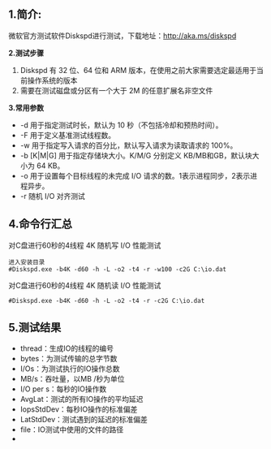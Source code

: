 ## **1.简介:**

微软官方测试软件Diskspd进行测试，下载地址：<http://aka.ms/diskspd>



**2.测试步骤**

1. Diskspd 有 32 位、64 位和 ARM 版本，在使用之前大家需要选定最适用于当前操作系统的版本
2. 需要在测试磁盘或分区有一个大于 2M 的任意扩展名非空文件



**3.常用参数**

- -d 用于指定测试时长，默认为 10 秒（不包括冷却和预热时间）。
- -F 用于定义基准测试线程数。
- -w 用于指定写入请求的百分比，默认写入请求为读取请求的 100%。
- -b [K|M|G] 用于指定存储块大小。K/M/G 分别定义 KB/MB和GB，默认块大小为 64 KB。
- -o 用于设置每个目标线程的未完成 I/O 请求的数。1表示进程同步，2表示进程异步。
- -r 随机 I/O 对齐测试



## **4.命令行汇总**

对C盘进行60秒的4线程 4K 随机写 I/O 性能测试

```
进入安装目录
#Diskspd.exe -b4K -d60 -h -L -o2 -t4 -r -w100 -c2G C:\io.dat 
```

对C盘进行60秒的4线程 4K 随机读 I/O 性能测试

```
#Diskspd.exe -b4K -d60 -h -L -o2 -t4 -r -c2G C:\io.dat
```



## **5.测试结果**

- thread：生成IO的线程的编号
- bytes：为测试传输的总字节数
- I/Os：为测试执行的IO操作总数
- MB/s：吞吐量，以MB /秒为单位
- I/O per s：每秒的IO操作数
- AvgLat：测试的所有IO操作的平均延迟
- IopsStdDev：每秒IO操作的标准偏差
- LatStdDev：测试遇到的延迟的标准偏差
- file：IO测试中使用的文件的路径
- 